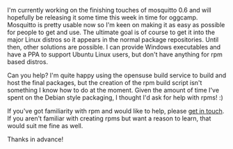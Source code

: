<!--
.. title: Help wanted – RPM packaging
.. slug: help-wanted-rpm-packaging
.. date: 2010-04-26 16:59:30
.. tags: Packaging,Support
.. category:
.. link:
.. description:
.. type: text
-->

I'm currently working on the finishing touches of mosquitto 0.6 and will
hopefully be releasing it some time this week in time for oggcamp. Mosquitto is
pretty usable now so I'm keen on making it as easy as possible for people to
get and use. The ultimate goal is of course to get it into the major Linux
distros so it appears in the normal package repositories. Until then, other
solutions are possible. I can provide Windows executables and have a PPA to
support Ubuntu Linux users, but don't have anything for rpm based distros.

Can you help? I'm quite happy using the opensuse build service to build and
host the final packages, but the creation of the rpm build script isn't
something I know how to do at the moment. Given the amount of time I've spent
on the Debian style packaging, I thought I'd ask for help with rpms! :)

If you've got familiarity with rpm and would like to help, please [get in
touch]. If you aren't familiar with creating rpms but want a reason to learn,
that would suit me fine as well.

Thanks in advance!

[get in touch]: /support

